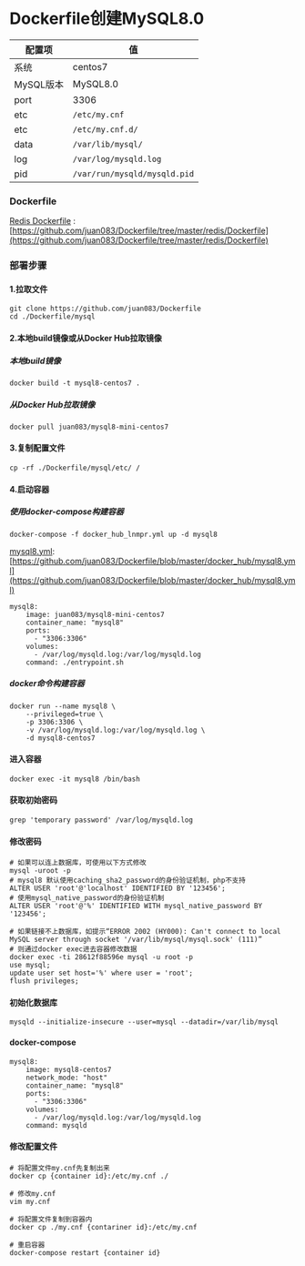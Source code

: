 Dockerfile创建MySQL8.0
====

配置项 | 值  
-|-
系统 | centos7
MySQL版本 | MySQL8.0
port | 3306
etc | `/etc/my.cnf`
etc | `/etc/my.cnf.d/`
data | `/var/lib/mysql/`
log | `/var/log/mysqld.log`
pid | `/var/run/mysqld/mysqld.pid`

### Dockerfile

[Redis Dockerfile](https://github.com/juan083/Dockerfile/tree/master/redis/Dockerfile) : [https://github.com/juan083/Dockerfile/tree/master/redis/Dockerfile](https://github.com/juan083/Dockerfile/tree/master/redis/Dockerfile)

### 部署步骤
#### 1.拉取文件
```
git clone https://github.com/juan083/Dockerfile
cd ./Dockerfile/mysql
```

#### 2.本地build镜像或从Docker Hub拉取镜像
##### 本地build镜像
```
docker build -t mysql8-centos7 .
```

##### 从Docker Hub拉取镜像
```
docker pull juan083/mysql8-mini-centos7
```

#### 3.复制配置文件
```
cp -rf ./Dockerfile/mysql/etc/ /
```

#### 4.启动容器
##### 使用docker-compose构建容器
```
docker-compose -f docker_hub_lnmpr.yml up -d mysql8
```

[mysql8.yml](https://github.com/juan083/Dockerfile/blob/master/docker_hub/mysql8.yml): [https://github.com/juan083/Dockerfile/blob/master/docker_hub/mysql8.yml](https://github.com/juan083/Dockerfile/blob/master/docker_hub/mysql8.yml)

```
mysql8:
    image: juan083/mysql8-mini-centos7
    container_name: "mysql8"
    ports:
      - "3306:3306"
    volumes:
      - /var/log/mysqld.log:/var/log/mysqld.log
    command: ./entrypoint.sh
```

##### docker命令构建容器
```
docker run --name mysql8 \
    --privileged=true \
    -p 3306:3306 \
    -v /var/log/mysqld.log:/var/log/mysqld.log \
    -d mysql8-centos7
```

#### 进入容器
```
docker exec -it mysql8 /bin/bash
```

#### 获取初始密码
```
grep 'temporary password' /var/log/mysqld.log
```

#### 修改密码
```
# 如果可以连上数据库，可使用以下方式修改
mysql -uroot -p
# mysql8 默认使用caching_sha2_password的身份验证机制，php不支持
ALTER USER 'root'@'localhost' IDENTIFIED BY '123456';
# 使用mysql_native_password的身份验证机制
ALTER USER 'root'@'%' IDENTIFIED WITH mysql_native_password BY '123456';

# 如果链接不上数据库，如提示“ERROR 2002 (HY000): Can't connect to local MySQL server through socket '/var/lib/mysql/mysql.sock' (111)”
# 则通过docker exec进去容器修改数据
docker exec -ti 28612f88596e mysql -u root -p
use mysql;
update user set host='%' where user = 'root';
flush privileges;
```

#### 初始化数据库
```
mysqld --initialize-insecure --user=mysql --datadir=/var/lib/mysql
```

#### docker-compose
```
mysql8:
    image: mysql8-centos7
    network_mode: "host"
    container_name: "mysql8"
    ports:
      - "3306:3306"
    volumes:
      - /var/log/mysqld.log:/var/log/mysqld.log
    command: mysqld
```

#### 修改配置文件
```
# 将配置文件my.cnf先复制出来
docker cp {container id}:/etc/my.cnf ./

# 修改my.cnf
vim my.cnf

# 将配置文件复制到容器内
docker cp ./my.cnf {contariner id}:/etc/my.cnf

# 重启容器
docker-compose restart {container id}
```
